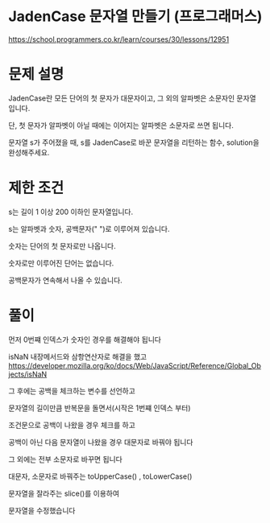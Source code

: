 # JadenCase 문자열 만들기 (프로그래머스)
https://school.programmers.co.kr/learn/courses/30/lessons/12951

# 문제 설명

JadenCase란 모든 단어의 첫 문자가 대문자이고, 그 외의 알파벳은 소문자인 문자열입니다. 

단, 첫 문자가 알파벳이 아닐 때에는 이어지는 알파벳은 소문자로 쓰면 됩니다.

문자열 s가 주어졌을 때, s를 JadenCase로 바꾼 문자열을 리턴하는 함수, solution을 완성해주세요.

# 제한 조건

s는 길이 1 이상 200 이하인 문자열입니다.

s는 알파벳과 숫자, 공백문자(" ")로 이루어져 있습니다.

숫자는 단어의 첫 문자로만 나옵니다.

숫자로만 이루어진 단어는 없습니다.

공백문자가 연속해서 나올 수 있습니다.

# 풀이

먼저 0번쨰 인덱스가 숫자인 경우를 해결해야 됩니다

isNaN 내장메서드와 삼항연산자로 해결을 했고
https://developer.mozilla.org/ko/docs/Web/JavaScript/Reference/Global_Objects/isNaN

그 후에는 공백을 체크하는 변수를 선언하고 

문자열의 길이만큼 반복문을 돌면서(시작은 1번쨰 인덱스 부터)

조건문으로 공백이 나왔을 경우 체크를 하고 

공백이 아닌 다음 문자열이 나왔을 경우 대문자로 바꿔야 됩니다

그 외에는 전부 소문자로 바꾸면 됩니다
 
대문자, 소문자로 바꿔주는  toUpperCase() , toLowerCase()

문자열을 잘라주는 slice()를 이용하여

문자열을 수정했습니다

